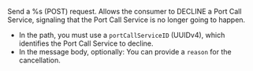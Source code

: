 Send a %s (POST) request. Allows the consumer to DECLINE a Port Call Service, signaling that the Port Call Service is no
longer going to happen.

* In the path, you must use a `portCallServiceID` (UUIDv4), which identifies the Port Call Service to decline.
* In the message body, optionally: You can provide a `reason` for the cancellation.

